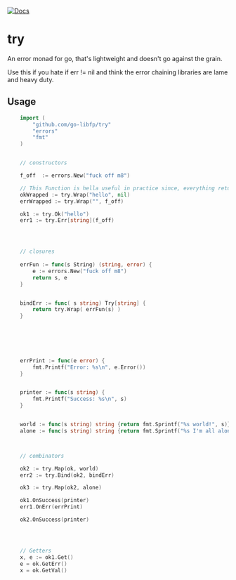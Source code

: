 [![Docs](https://img.shields.io/badge/godoc-docs-blue.svg?label=&logo=go)](https://pkg.go.dev/github.com/go-libfp/try)
# try 


An error monad for go, that's lightweight and  doesn't go against the grain.

Use this if you hate if err != nil and think the error chaining libraries are lame and heavy duty. 


## Usage 


```go 
	import (
		"github.com/go-libfp/try"
		"errors" 
		"fmt" 
	) 


	// constructors 

	f_off  := errors.New("fuck off m8")

	// This Function is hella useful in practice since, everything returns t, error in go
	okWrapped := try.Wrap("hello", nil) 
	errWrapped := try.Wrap("", f_off) 

	ok1 := try.Ok("hello") 
	err1 := try.Err[string](f_off) 




	// closures
	
	errFun := func(s String) (string, error) { 
		e := errors.New("fuck off m8") 
		return s, e 
	}


	bindErr := func( s string) Try[string] {
		return try.Wrap( errFun(s) )
	} 

	
	
	


	errPrint := func(e error) {
		fmt.Printf("Error: %s\n", e.Error()) 
	} 


	printer := func(s string) {
		fmt.Printf("Success: %s\n", s) 
	}


	world := func(s string) string {return fmt.Sprintf("%s world!", s)}
	alone := func(s string) string {return fmt.Sprintf("%s I'm all alone", s)}



	// combinators 

	ok2 := try.Map(ok, world)
	err2 := try.Bind(ok2, bindErr)

	ok3 := try.Map(ok2, alone)

	ok1.OnSuccess(printer)
	err1.OnErr(errPrint) 

	ok2.OnSuccess(printer) 




	// Getters 
	x, e := ok1.Get() 
	e = ok.GetErr() 
	x = ok.GetVal() 

```
